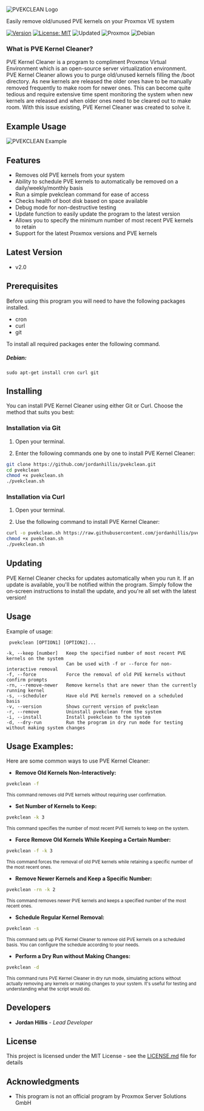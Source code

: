![PVEKCLEAN Logo](https://raw.githubusercontent.com/jordanhillis/pvekclean/master/assets/banner.png)

Easily remove old/unused PVE kernels on your Proxmox VE system

[![Version](https://img.shields.io/badge/Version-v2.0-brightgreen)](https://github.com/jordanhillis/pvekclean)
[![License: MIT](https://img.shields.io/badge/License-MIT-brightgreen.svg)](https://opensource.org/licenses/MIT)
![Updated](https://img.shields.io/github/last-commit/jordanhillis/pvekclean)
![Proxmox](https://img.shields.io/badge/-Proxmox-orange)
![Debian](https://img.shields.io/badge/-Debian-red)

### What is PVE Kernel Cleaner?

PVE Kernel Cleaner is a program to compliment Proxmox Virtual Environment which is an open-source server virtualization environment. PVE Kernel Cleaner allows you to purge old/unused kernels filling the /boot directory. As new kernels are released the older ones have to be manually removed frequently to make room for newer ones. This can become quite tedious and require extensive time spent monitoring the system when new kernels are released and when older ones need to be cleared out to make room. With this issue existing, PVE Kernel Cleaner was created to solve it.

## Example Usage

![PVEKCLEAN Example](https://raw.githubusercontent.com/jordanhillis/pvekclean/master/assets/example-2.0.jpg)

## Features

* Removes old PVE kernels from your system
* Ability to schedule PVE kernels to automatically be removed on a daily/weekly/monthly basis
* Run a simple pvekclean command for ease of access
* Checks health of boot disk based on space available
* Debug mode for non-destructive testing
* Update function to easily update the program to the latest version
* Allows you to specify the minimum number of most recent PVE kernels to retain
* Support for the latest Proxmox versions and PVE kernels

## Latest Version

* v2.0

## Prerequisites

Before using this program you will need to have the following packages installed.
* cron
* curl
* git

To install all required packages enter the following command.

##### Debian:

```
sudo apt-get install cron curl git
```

## Installing

You can install PVE Kernel Cleaner using either Git or Curl. Choose the method that suits you best:

### Installation via Git

1. Open your terminal.

2. Enter the following commands one by one to install PVE Kernel Cleaner:

```bash
git clone https://github.com/jordanhillis/pvekclean.git
cd pvekclean
chmod +x pvekclean.sh
./pvekclean.sh
```
### Installation via Curl

1. Open your terminal.

2. Use the following command to install PVE Kernel Cleaner:

```bash
curl -o pvekclean.sh https://raw.githubusercontent.com/jordanhillis/pvekclean/master/pvekclean.sh
chmod +x pvekclean.sh
./pvekclean.sh
```

## Updating

PVE Kernel Cleaner checks for updates automatically when you run it. If an update is available, you'll be notified within the program. Simply follow the on-screen instructions to install the update, and you're all set with the latest version!

## Usage

Example of usage:
```
 pvekclean [OPTION1] [OPTION2]...

-k, --keep [number]   Keep the specified number of most recent PVE kernels on the system
                      Can be used with -f or --force for non-interactive removal
-f, --force           Force the removal of old PVE kernels without confirm prompts
-rn, --remove-newer   Remove kernels that are newer than the currently running kernel
-s, --scheduler       Have old PVE kernels removed on a scheduled basis
-v, --version         Shows current version of pvekclean
-r, --remove          Uninstall pvekclean from the system
-i, --install         Install pvekclean to the system
-d, --dry-run         Run the program in dry run mode for testing without making system changes

```

## Usage Examples:
Here are some common ways to use PVE Kernel Cleaner:

* **Remove Old Kernels Non-Interactively:**
```bash
pvekclean -f
```
<sub> This command removes old PVE kernels without requiring user confirmation.</sub>

* **Set Number of Kernels to Keep:**
```bash
pvekclean -k 3
```
<sub>This command specifies the number of most recent PVE kernels to keep on the system.</sub>

* **Force Remove Old Kernels While Keeping a Certain Number:**
```bash
pvekclean -f -k 3
```
<sub>This command forces the removal of old PVE kernels while retaining a specific number of the most recent ones.</sub>

* **Remove Newer Kernels and Keep a Specific Number:**
```bash
pvekclean -rn -k 2
```
<sub>This command removes newer PVE kernels and keeps a specified number of the most recent ones.</sub>

* **Schedule Regular Kernel Removal:**
```bash
pvekclean -s
```
<sub>This command sets up PVE Kernel Cleaner to remove old PVE kernels on a scheduled basis. You can configure the schedule according to your needs.</sub>

* **Perform a Dry Run without Making Changes:**
```bash
pvekclean -d
```
<sub>This command runs PVE Kernel Cleaner in dry run mode, simulating actions without actually removing any kernels or making changes to your system. It's useful for testing and understanding what the script would do.</sub>

## Developers

* **Jordan Hillis** - *Lead Developer*

## License

This project is licensed under the MIT License - see the [LICENSE.md](LICENSE.md) file for details

## Acknowledgments

* This program is not an official program by Proxmox Server Solutions GmbH

